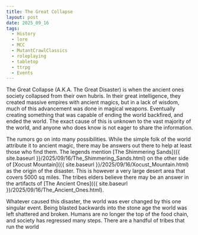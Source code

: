 ```yaml
---
title: The Great Collapse
layout: post
date: 2025_09_16
tags:
  - History
  - lore
  - MCC
  - MutantCrawlClassics
  - roleplaying
  - tabletop
  - ttrpg
  - Events
---
```


The Great Collapse (A.K.A. The Great Disaster) is when the ancient ones society collapsed from their own hubris. In their great intelligence, they created massive empires with ancient magics, but in a lack of wisdom, much of this advancement was done in magical weapons. Eventually creating something that was capable of ending the world backfired, and ended the world. The exact cause of this is unknown to the vast majority of the world, and anyone who does know is not eager to share the information. 

The rumors go on into many possibilities. While the simple folk of the world attribute it to ancient magic, there may be answers out there to help at least those who find them. The legends mention [The Shimmering Sands]({{ site.baseurl }}/2025/09/16/The_Shimmering_Sands.html) on the other side of [Xocust Mountain]({{ site.baseurl }}/2025/09/16/Xocust_Mountain.html) as the origin of the disaster. This is however a very large desert area that covers 5000 sq miles. The tribes elders believe there may be an answer in the artifacts of [The Ancient Ones]({{ site.baseurl }}/2025/09/16/The_Ancient_Ones.html).

Whatever caused this disaster, the world was ever changed by this one singular event. Being blasted backwards into the stone age the world was left shattered and broken. Humans are no longer the top of the food chain, and society has regressed many steps. There are a handful of tribes that run the world
